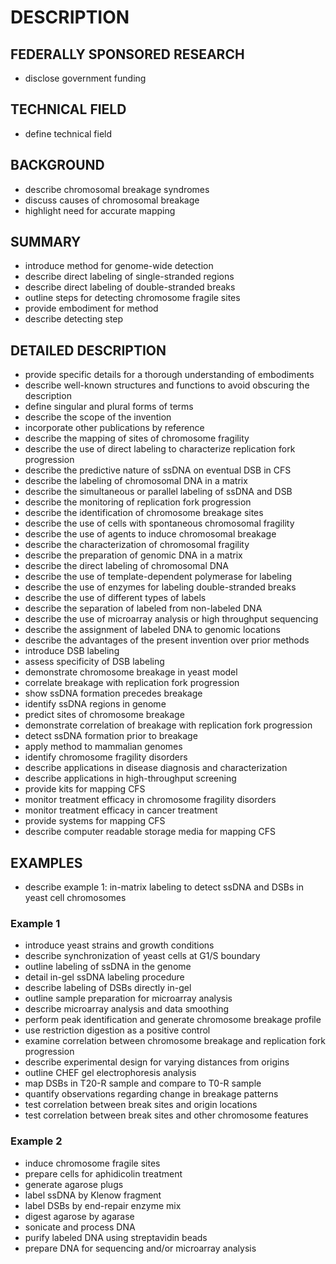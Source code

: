 # DESCRIPTION

## FEDERALLY SPONSORED RESEARCH

- disclose government funding

## TECHNICAL FIELD

- define technical field

## BACKGROUND

- describe chromosomal breakage syndromes
- discuss causes of chromosomal breakage
- highlight need for accurate mapping

## SUMMARY

- introduce method for genome-wide detection
- describe direct labeling of single-stranded regions
- describe direct labeling of double-stranded breaks
- outline steps for detecting chromosome fragile sites
- provide embodiment for method
- describe detecting step

## DETAILED DESCRIPTION

- provide specific details for a thorough understanding of embodiments
- describe well-known structures and functions to avoid obscuring the description
- define singular and plural forms of terms
- describe the scope of the invention
- incorporate other publications by reference
- describe the mapping of sites of chromosome fragility
- describe the use of direct labeling to characterize replication fork progression
- describe the predictive nature of ssDNA on eventual DSB in CFS
- describe the labeling of chromosomal DNA in a matrix
- describe the simultaneous or parallel labeling of ssDNA and DSB
- describe the monitoring of replication fork progression
- describe the identification of chromosome breakage sites
- describe the use of cells with spontaneous chromosomal fragility
- describe the use of agents to induce chromosomal breakage
- describe the characterization of chromosomal fragility
- describe the preparation of genomic DNA in a matrix
- describe the direct labeling of chromosomal DNA
- describe the use of template-dependent polymerase for labeling
- describe the use of enzymes for labeling double-stranded breaks
- describe the use of different types of labels
- describe the separation of labeled from non-labeled DNA
- describe the use of microarray analysis or high throughput sequencing
- describe the assignment of labeled DNA to genomic locations
- describe the advantages of the present invention over prior methods
- introduce DSB labeling
- assess specificity of DSB labeling
- demonstrate chromosome breakage in yeast model
- correlate breakage with replication fork progression
- show ssDNA formation precedes breakage
- identify ssDNA regions in genome
- predict sites of chromosome breakage
- demonstrate correlation of breakage with replication fork progression
- detect ssDNA formation prior to breakage
- apply method to mammalian genomes
- identify chromosome fragility disorders
- describe applications in disease diagnosis and characterization
- describe applications in high-throughput screening
- provide kits for mapping CFS
- monitor treatment efficacy in chromosome fragility disorders
- monitor treatment efficacy in cancer treatment
- provide systems for mapping CFS
- describe computer readable storage media for mapping CFS

## EXAMPLES

- describe example 1: in-matrix labeling to detect ssDNA and DSBs in yeast cell chromosomes

### Example 1

- introduce yeast strains and growth conditions
- describe synchronization of yeast cells at G1/S boundary
- outline labeling of ssDNA in the genome
- detail in-gel ssDNA labeling procedure
- describe labeling of DSBs directly in-gel
- outline sample preparation for microarray analysis
- describe microarray analysis and data smoothing
- perform peak identification and generate chromosome breakage profile
- use restriction digestion as a positive control
- examine correlation between chromosome breakage and replication fork progression
- describe experimental design for varying distances from origins
- outline CHEF gel electrophoresis analysis
- map DSBs in T20-R sample and compare to T0-R sample
- quantify observations regarding change in breakage patterns
- test correlation between break sites and origin locations
- test correlation between break sites and other chromosome features

### Example 2

- induce chromosome fragile sites
- prepare cells for aphidicolin treatment
- generate agarose plugs
- label ssDNA by Klenow fragment
- label DSBs by end-repair enzyme mix
- digest agarose by agarase
- sonicate and process DNA
- purify labeled DNA using streptavidin beads
- prepare DNA for sequencing and/or microarray analysis

